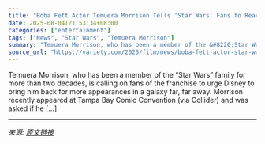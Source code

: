 ```yaml
---
title: "Boba Fett Actor Temuera Morrison Tells ‘Star Wars’ Fans to Reach Out to Lucasfilm About His Return: ‘All of You Need to Send a Letter or an Email’"
date: 2025-08-04T21:53:34+08:00
categories: ["entertainment"]
tags: ["News", "Star Wars", "Temuera Morrison"]
summary: "Temuera Morrison, who has been a member of the &#8220;Star Wars&#8221; family for more than two decades, is calling on fans of the franchise to urge Disney to bring him back for more appearances in a "
source_url: "https://variety.com/2025/film/news/boba-fett-actor-star-wars-fans-lucasfilm-return-temuera-morrison-1236478065/"
---
```


Temuera Morrison, who has been a member of the &#8220;Star Wars&#8221; family for more than two decades, is calling on fans of the franchise to urge Disney to bring him back for more appearances in a galaxy far, far away. Morrison recently appeared at Tampa Bay Comic Convention (via Collider) and was asked if he [&#8230;]

---

*来源: [原文链接](https://variety.com/2025/film/news/boba-fett-actor-star-wars-fans-lucasfilm-return-temuera-morrison-1236478065/)*
